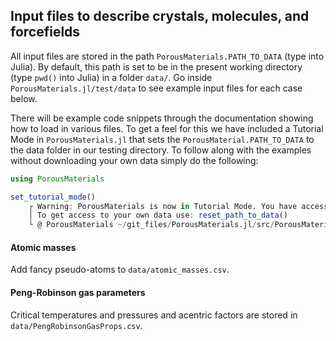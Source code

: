
<a id='Input-files-to-describe-crystals,-molecules,-and-forcefields-1'></a>

## Input files to describe crystals, molecules, and forcefields


All input files are stored in the path `PorousMaterials.PATH_TO_DATA` (type into Julia). By default, this path is set to be in the present working directory (type `pwd()` into Julia) in a folder `data/`. Go inside `PorousMaterials.jl/test/data` to see example input files for each case below.


There will be example code snippets through the documentation showing how to load in various files. To get a feel for this we have included a Tutorial Mode in `PorousMaterials.jl` that sets the `PorousMaterial.PATH_TO_DATA` to the data folder in our testing directory. To follow along with the examples without downloading your own data simply do the following:


```julia
using PorousMaterials

set_tutorial_mode()
    ┌ Warning: PorousMaterials is now in Tutorial Mode. You have access to the testing data to experiment with PorousMaterials.
    │ To get access to your own data use: reset_path_to_data()
    └ @ PorousMaterials ~/git_files/PorousMaterials.jl/src/PorousMaterials.jl:75
```


<a id='Atomic-masses-1'></a>

#### Atomic masses


Add fancy pseudo-atoms to `data/atomic_masses.csv`.


<a id='Peng-Robinson-gas-parameters-1'></a>

#### Peng-Robinson gas parameters


Critical temperatures and pressures and acentric factors are stored in `data/PengRobinsonGasProps.csv`.

